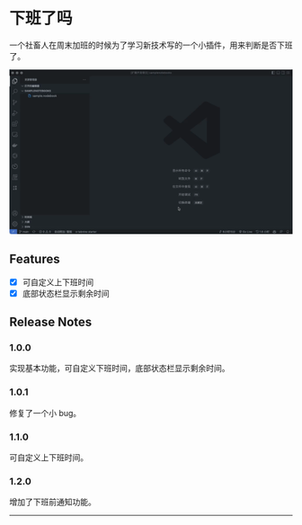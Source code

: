 # 下班了吗

一个社畜人在周末加班的时候为了学习新技术写的一个小插件，用来判断是否下班了。

![setting](images/setting.gif)

## Features

- [x] 可自定义上下班时间
- [x] 底部状态栏显示剩余时间

## Release Notes

### 1.0.0

实现基本功能，可自定义下班时间，底部状态栏显示剩余时间。

### 1.0.1

修复了一个小 bug。

### 1.1.0

可自定义上下班时间。

### 1.2.0

增加了下班前通知功能。

-----------------------------------------------------------------------------------------------------------

